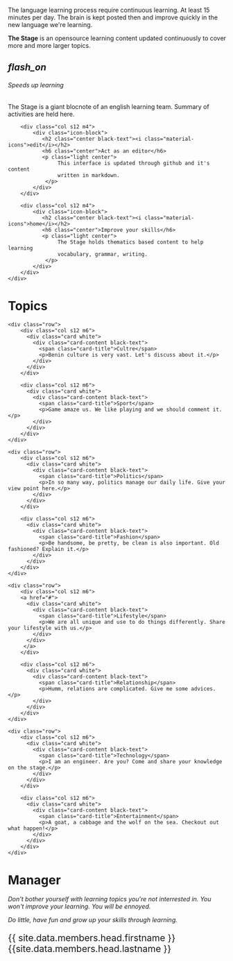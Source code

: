 <!--Import Google Icon Font-->
<link href="https://fonts.googleapis.com/icon?family=Material+Icons" rel="stylesheet">
<!--Import materialize.css-->
<link type="text/css" rel="stylesheet" href="css/materialize.min.css"  media="screen,projection"/>
<link type="text/css" rel="stylesheet" href="css/main.css"  media="screen,projection"/>

<!--Let browser know website is optimized for mobile-->
<meta name="viewport" content="width=device-width, initial-scale=1.0"/>

<div class="black-text">
<p class="justify">
The language learning process require continuous learning. At least 15 minutes per day. 
The brain is kept posted then and improve quickly in the new language we're learning.
</p>
<p class="justify">
<strong>The Stage</strong> is an opensource learning content updated continuously to cover
more and more larger topics.
</p>
</div>

<div class="row">
    <div class="section">
        <div class="col s12 m4">
            <div class="icon-block">
               <h2 class="center black-text"><i class="material-icons">flash_on</i></h2>
               <h6 class="center">Speeds up learning</h6>
               <p class="light center">
                    The Stage is a giant blocnote of an english learning team. 
                    Summary of activities are held here.
                </p>
            </div>
        </div>
        
        <div class="col s12 m4">
            <div class="icon-block">
               <h2 class="center black-text"><i class="material-icons">edit</i></h2>
               <h6 class="center">Act as an editor</h6>
               <p class="light center">
                    This interface is updated through github and it's content
                    written in markdown.
                </p>
            </div>
        </div>
        
        <div class="col s12 m4">
            <div class="icon-block">
               <h2 class="center black-text"><i class="material-icons">home</i></h2>
               <h6 class="center">Improve your skills</h6>
               <p class="light center">
                    The Stage holds thematics based content to help learning 
                    vocabulary, grammar, writing.
                </p>
            </div>
        </div>
    </div>
</div>
<div class="row"></div>
<div class="divider"></div>

<div class="section">
    <h1 class="center">Topics</h1>
    <div class="row"></div>
    <div class="row"></div>
    <div class="row"></div>
    
    <div class="row">
        <div class="col s12 m6">
          <div class="card white">
            <div class="card-content black-text">
              <span class="card-title">Cultre</span>
              <p>Benin culture is very vast. Let's discuss about it.</p>
            </div>
          </div>
        </div>
        
        <div class="col s12 m6">
          <div class="card white">
            <div class="card-content black-text">
              <span class="card-title">Sport</span>
              <p>Game amaze us. We like playing and we should comment it.</p>
            </div>
          </div>
        </div>
    </div>
    
    <div class="row">
        <div class="col s12 m6">
          <div class="card white">
            <div class="card-content black-text">
              <span class="card-title">Politics</span>
              <p>In so many way, politics manage our daily life. Give your view point here.</p>
            </div>
          </div>
        </div>
        
        <div class="col s12 m6">
          <div class="card white">
            <div class="card-content black-text">
              <span class="card-title">Fashion</span>
              <p>Be handsome, be pretty, be clean is also important. Old fashioned? Explain it.</p>
            </div>
          </div>
        </div>
    </div>
    
    <div class="row">
        <div class="col s12 m6">
        <a href="#">
          <div class="card white">
            <div class="card-content black-text">
              <span class="card-title">Lifestyle</span>
              <p>We are all unique and use to do things differently. Share your lifestyle with us.</p>
            </div>
          </div>
         </a>
        </div>
        
        <div class="col s12 m6">
          <div class="card white">
            <div class="card-content black-text">
              <span class="card-title">Relationship</span>
              <p>Humm, relations are complicated. Give me some advices.</p>
            </div>
          </div>
        </div>
    </div>

    <div class="row">
        <div class="col s12 m6">
          <div class="card white">
            <div class="card-content black-text">
              <span class="card-title">Technology</span>
              <p>I am an engineer. Are you? Come and share your knowledge on the stage.</p>
            </div>
          </div>
        </div>
        
        <div class="col s12 m6">
          <div class="card white">
            <div class="card-content black-text">
              <span class="card-title">Entertainment</span>
              <p>A goat, a cabbage and the wolf on the sea. Checkout out what happen!</p>
            </div>
          </div>
        </div>
    </div>
</div>
<div class="row"></div>
<div class="section">
    <h1 class="center">Manager</h1>
    <div class="row"></div>
    <div class="row"></div>
    <div>
        <p class="center">
            <p class="center">
            <i>
                Don't bother yourself with learning topics you're not interrested in. 
                You won't improve your learning. You will be ennoyed.
            </i></p>
            <p class="center">
            <i>
                Do little, have fun and grow up your skills through learning.
            </i></p>
        </p>
        <p style="font-size:1.5em" class="center">
            <span class="grey-text">{{ site.data.members.head.firstname }} {{site.data.members.head.lastname }}</span>
        </p>
    </div>
</div>

